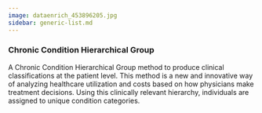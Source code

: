 ```yaml
---
image: dataenrich_453896205.jpg
sidebar: generic-list.md
---
```


### Chronic Condition Hierarchical Group

A Chronic Condition Hierarchical Group method to produce clinical classifications at the patient level. This method is a new and innovative way of analyzing healthcare utilization and costs based on how physicians make treatment decisions. Using this clinically relevant hierarchy, individuals are assigned to unique condition categories.